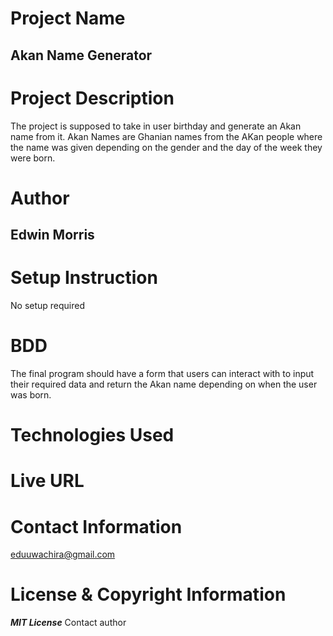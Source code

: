 # Project Name
## Akan Name Generator

# Project Description
The project is supposed to take in user birthday and generate an Akan name from it. Akan Names are Ghanian names from the AKan people where the name was given depending on the gender and the day of the week they were born.

# Author
## Edwin Morris

# Setup Instruction
No setup required

# BDD
The final program should have a form that users can interact with to input their required data and return the Akan name depending on when the user was born.

# Technologies Used

# Live URL

# Contact Information
eduuwachira@gmail.com

# License & Copyright Information
***MIT License***
Contact author 